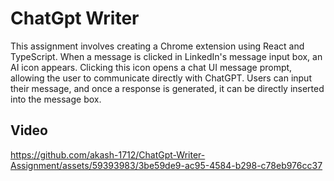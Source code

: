 # ChatGpt Writer

This assignment involves creating a Chrome extension using React and TypeScript. When a message is clicked in LinkedIn's message input box, an AI icon appears. Clicking this icon opens a chat UI message prompt, allowing the user to communicate directly with ChatGPT. Users can input their message, and once a response is generated, it can be directly inserted into the message box.

## Video


https://github.com/akash-1712/ChatGpt-Writer-Assignment/assets/59393983/3be59de9-ac95-4584-b298-c78eb976cc37

